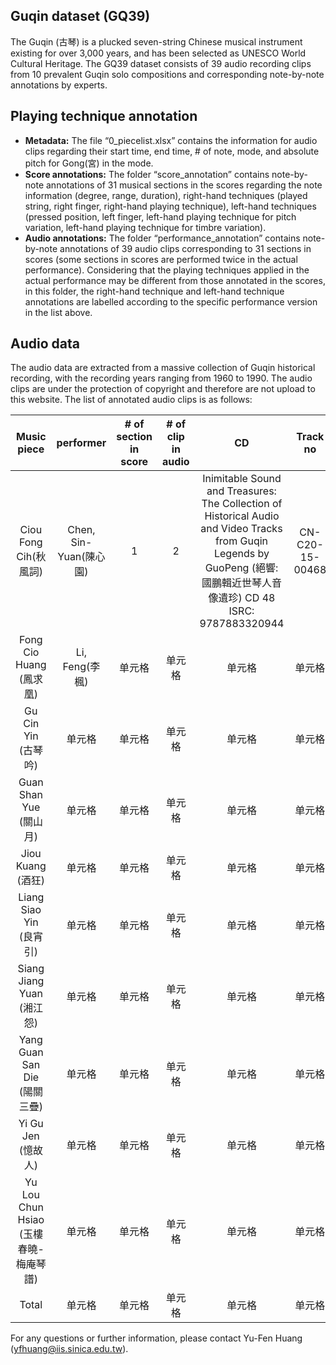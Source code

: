 Guqin dataset (GQ39)
-----------

The Guqin (古琴) is a plucked seven-string Chinese musical instrument existing for over 3,000 years, and has been selected as UNESCO World Cultural Heritage. The GQ39 dataset consists of 39 audio recording clips from 10 prevalent Guqin solo compositions and corresponding note-by-note annotations by experts.


Playing technique annotation
-----------
- **Metadata:** The file “0_piecelist.xlsx” contains the information for audio clips regarding their start time, end time, # of note, mode, and absolute pitch for Gong(宮) in the mode.
- **Score annotations:** The folder “score_annotation” contains note-by-note annotations of 31 musical sections in the scores regarding the note information (degree, range, duration), right-hand techniques (played string, right finger, right-hand playing technique), left-hand techniques (pressed position, left finger, left-hand playing technique for pitch variation, left-hand playing technique for timbre variation).
- **Audio annotations:** The folder “performance_annotation” contains note-by-note annotations of 39 audio clips corresponding to 31 sections in scores (some sections in scores are performed twice in the actual performance). Considering that the playing techniques applied in the actual performance may be different from those annotated in the scores, in this folder, the right-hand technique and left-hand technique annotations are labelled according to the specific performance version in the list above. 


Audio data
-----------
The audio data are extracted from a massive collection of Guqin historical recording, with the recording years ranging from 1960 to 1990. The audio clips are under the protection of copyright and therefore are not upload to this website. The list of annotated audio clips is as follows:

| Music piece | performer                | # of section in score    | # of clip in audio | CD | Track no |
| :-----:                                | :----:                   | :----: | :----: | :----: | :----: |
| Ciou Fong Cih(秋風詞)                  | Chen, Sin-Yuan(陳心園)   | 1 | 2 | Inimitable Sound and Treasures: The Collection of Historical Audio and Video Tracks from Guqin Legends by GuoPeng (絕響: 國鵬輯近世琴人音像遺珍) CD 48 ISRC: 9787883320944 | CN-C20-15-00468 |
| Fong Cio Huang (鳳求凰)                | Li, Feng(李楓)           | 单元格 | 单元格 | 单元格 | 单元格 |
| Gu Cin Yin (古琴吟)                    | 单元格 | 单元格 | 单元格 | 单元格 | 单元格 |
| Guan Shan Yue (關山月)                 | 单元格 | 单元格 | 单元格 | 单元格 | 单元格 |
| Jiou Kuang (酒狂) | 单元格             | 单元格 | 单元格 | 单元格 | 单元格 |
| Liang Siao Yin (良宵引)                | 单元格 | 单元格 | 单元格 | 单元格 | 单元格 |
| Siang Jiang Yuan (湘江怨)              | 单元格 | 单元格 | 单元格 | 单元格 | 单元格 |
| Yang Guan San Die (陽關三疊)           | 单元格 | 单元格 | 单元格 | 单元格 | 单元格 |
| Yi Gu Jen (憶故人)                     | 单元格 | 单元格 | 单元格 | 单元格 | 单元格 |
| Yu Lou Chun Hsiao<br>(玉樓春曉-梅庵琴譜)  | 单元格 | 单元格 | 单元格 | 单元格 | 单元格 |
| Total                                  | 单元格 | 单元格 | 单元格 | 单元格 | 单元格 |

For any questions or further information, please contact Yu-Fen Huang (yfhuang@iis.sinica.edu.tw).